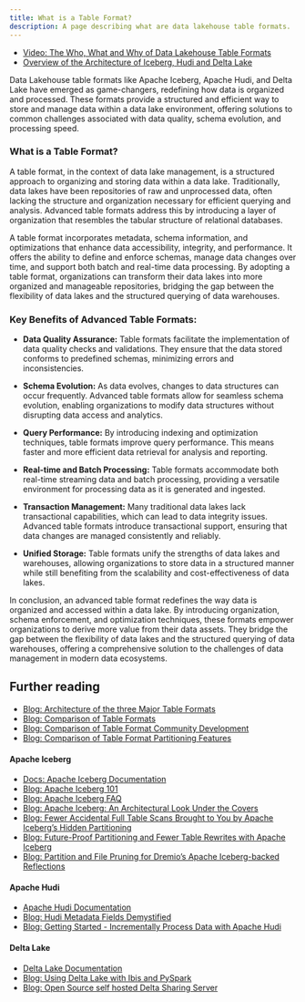 ```yaml
---
title: What is a Table Format?
description: A page describing what are data lakehouse table formats.
---
```


- [Video: The Who, What and Why of Data Lakehouse Table Formats](https://www.youtube.com/watch?v=1eEcWopaFqE&pp=ygUhd2hvIHdoYXQgd2h5IHRhYmxlIGZvcm1hdHMgZHJlbWlv)
- [Overview of the Architecture of Iceberg, Hudi and Delta Lake](https://www.dremio.com/blog/exploring-the-architecture-of-apache-iceberg-delta-lake-and-apache-hudi/)

Data Lakehouse table formats like Apache Iceberg, Apache Hudi, and Delta Lake have emerged as game-changers, redefining how data is organized and processed. These formats provide a structured and efficient way to store and manage data within a data lake environment, offering solutions to common challenges associated with data quality, schema evolution, and processing speed.

### What is a Table Format?

A table format, in the context of data lake management, is a structured approach to organizing and storing data within a data lake. Traditionally, data lakes have been repositories of raw and unprocessed data, often lacking the structure and organization necessary for efficient querying and analysis. Advanced table formats address this by introducing a layer of organization that resembles the tabular structure of relational databases.

A table format incorporates metadata, schema information, and optimizations that enhance data accessibility, integrity, and performance. It offers the ability to define and enforce schemas, manage data changes over time, and support both batch and real-time data processing. By adopting a table format, organizations can transform their data lakes into more organized and manageable repositories, bridging the gap between the flexibility of data lakes and the structured querying of data warehouses.

### Key Benefits of Advanced Table Formats:

- **Data Quality Assurance:** Table formats facilitate the implementation of data quality checks and validations. They ensure that the data stored conforms to predefined schemas, minimizing errors and inconsistencies.

- **Schema Evolution:** As data evolves, changes to data structures can occur frequently. Advanced table formats allow for seamless schema evolution, enabling organizations to modify data structures without disrupting data access and analytics.

- **Query Performance:** By introducing indexing and optimization techniques, table formats improve query performance. This means faster and more efficient data retrieval for analysis and reporting.

- **Real-time and Batch Processing:** Table formats accommodate both real-time streaming data and batch processing, providing a versatile environment for processing data as it is generated and ingested.

- **Transaction Management:** Many traditional data lakes lack transactional capabilities, which can lead to data integrity issues. Advanced table formats introduce transactional support, ensuring that data changes are managed consistently and reliably.

- **Unified Storage:** Table formats unify the strengths of data lakes and warehouses, allowing organizations to store data in a structured manner while still benefiting from the scalability and cost-effectiveness of data lakes.

In conclusion, an advanced table format redefines the way data is organized and accessed within a data lake. By introducing organization, schema enforcement, and optimization techniques, these formats empower organizations to derive more value from their data assets. They bridge the gap between the flexibility of data lakes and the structured querying of data warehouses, offering a comprehensive solution to the challenges of data management in modern data ecosystems.

## Further reading

- [Blog: Architecture of the three Major Table Formats](https://www.dremio.com/blog/exploring-the-architecture-of-apache-iceberg-delta-lake-and-apache-hudi/)
- [Blog: Comparison of Table Formats](https://www.dremio.com/blog/comparison-of-data-lake-table-formats-apache-iceberg-apache-hudi-and-delta-lake/)
- [Blog: Comparison of Table Format Community Development](https://www.dremio.com/blog/table-format-governance-and-community-contributions-apache-iceberg-apache-hudi-and-delta-lake/)
- [Blog: Comparison of Table Format Partitioning Features](https://www.dremio.com/blog/table-format-partitioning-comparison-apache-iceberg-apache-hudi-and-delta-lake/)


#### Apache Iceberg
- [Docs: Apache Iceberg Documentation](https://iceberg.apache.org)
- [Blog: Apache Iceberg 101](https://www.dremio.com/blog/apache-iceberg-101-your-guide-to-learning-apache-iceberg-concepts-and-practices/)
- [Blog: Apache Iceberg FAQ](https://www.dremio.com/blog/apache-iceberg-faq/)
- [Blog: Apache Iceberg: An Architectural Look Under the Covers](https://www.dremio.com/resources/guides/apache-iceberg-an-architectural-look-under-the-covers/)
- [Blog: Fewer Accidental Full Table Scans Brought to You by Apache Iceberg’s Hidden Partitioning](https://www.dremio.com/subsurface/fewer-accidental-full-table-scans-brought-to-you-by-apache-icebergs-hidden-partitioning/)
- [Blog: Future-Proof Partitioning and Fewer Table Rewrites with Apache Iceberg](https://www.dremio.com/blog/future-proof-partitioning-and-fewer-table-rewrites-with-apache-iceberg/)
- [Blog: Partition and File Pruning for Dremio’s Apache Iceberg-backed Reflections](https://www.dremio.com/blog/partition-and-file-pruning-for-dremios-apache-iceberg-backed-reflections/)

#### Apache Hudi
- [Apache Hudi Documentation](https://hudi.apache.org)
- [Blog: Hudi Metadata Fields Demystified](https://www.onehouse.ai/blog/hudi-metafields-demystified)
- [Blog: Getting Started - Incrementally Process Data with Apache Hudi ](https://www.onehouse.ai/blog/getting-started-incrementally-process-data-with-apache-hudi)

#### Delta Lake
- [Delta Lake Documentation](https://www.delta.io)
- [Blog: Using Delta Lake with Ibis and PySpark](https://delta.io/blog/2023-06-15-using-ibis-pyspark-delta-lake/)
- [Blog: Open Source self hosted Delta Sharing Server](https://delta.io/blog/2023-04-24-open-source-selfhosted-delta-sharing-server/)